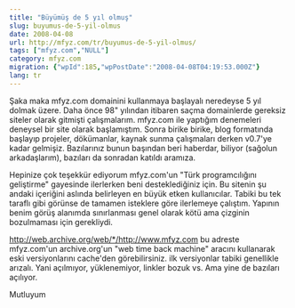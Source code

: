 ```yaml
---
title: "Büyümüş de 5 yıl olmuş"
slug: buyumus-de-5-yil-olmus
date: 2008-04-08
url: http://mfyz.com/tr/buyumus-de-5-yil-olmus/
tags: ["mfyz.com","NULL"]
category: mfyz.com
migration: {"wpId":185,"wpPostDate":"2008-04-08T04:19:53.000Z"}
lang: tr
---
```


Şaka maka mfyz.com domainini kullanmaya başlayalı neredeyse 5 yıl dolmak üzere. Daha önce 98" yılından itibaren saçma domainlerde gereksiz siteler olarak gitmişti çalışmalarım. mfyz.com ile yaptığım denemeleri deneysel bir site olarak başlamıştım. Sonra birike birike, blog formatında başlayıp projeler, dökümanlar, kaynak sunma çalışmaları derken v0.7'ye kadar gelmişiz. Bazılarınız bunun başından beri haberdar, biliyor (sağolun arkadaşlarım), bazıları da sonradan katıldı aramıza.

Hepinize çok teşekkür ediyorum mfyz.com'un "Türk programcılığını geliştirme" gayesinde ilerlerken beni desteklediğiniz için. Bu sitenin şu andaki içeriğini aslında belirleyen en büyük etken kullanıcılar. Tabiki bu tek taraflı gibi görünse de tamamen isteklere göre ilerlemeye çalıştım. Yapının benim görüş alanımda sınırlanması genel olarak kötü ama çizginin bozulmaması için gerekliydi.

http://web.archive.org/web/*/http://www.mfyz.com bu adreste mfyz.com'un archive.org'un "web time back machine" aracını kullanarak eski versiyonlarını cache'den görebilirsiniz. ilk versiyonlar tabiki genellikle arızalı. Yani açılmıyor, yüklenemiyor, linkler bozuk vs. Ama yine de bazıları açılıyor.

Mutluyum